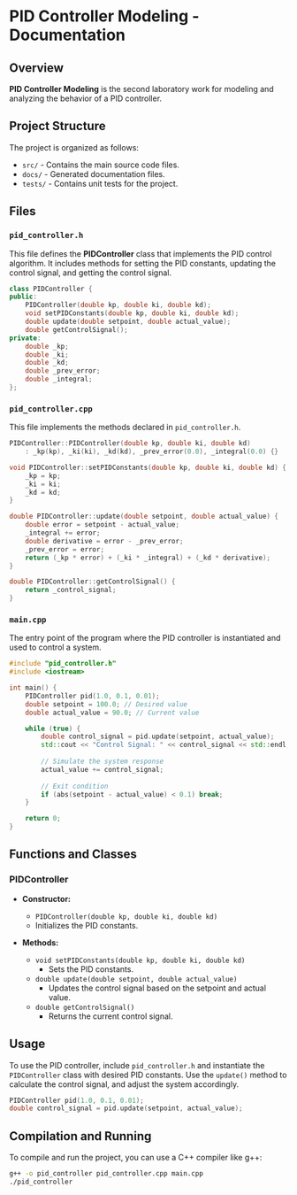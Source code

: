 # PID Controller Modeling - Documentation

## Overview

**PID Controller Modeling** is the second laboratory work for modeling and analyzing the behavior of a PID controller.

## Project Structure

The project is organized as follows:

- `src/` - Contains the main source code files.
- `docs/` - Generated documentation files.
- `tests/` - Contains unit tests for the project.

## Files

### `pid_controller.h`

This file defines the **PIDController** class that implements the PID control algorithm. It includes methods for setting the PID constants, updating the control signal, and getting the control signal.

```cpp
class PIDController {
public:
    PIDController(double kp, double ki, double kd);
    void setPIDConstants(double kp, double ki, double kd);
    double update(double setpoint, double actual_value);
    double getControlSignal();
private:
    double _kp;
    double _ki;
    double _kd;
    double _prev_error;
    double _integral;
};
```

### `pid_controller.cpp`

This file implements the methods declared in `pid_controller.h`.

```cpp
PIDController::PIDController(double kp, double ki, double kd)
    : _kp(kp), _ki(ki), _kd(kd), _prev_error(0.0), _integral(0.0) {}

void PIDController::setPIDConstants(double kp, double ki, double kd) {
    _kp = kp;
    _ki = ki;
    _kd = kd;
}

double PIDController::update(double setpoint, double actual_value) {
    double error = setpoint - actual_value;
    _integral += error;
    double derivative = error - _prev_error;
    _prev_error = error;
    return (_kp * error) + (_ki * _integral) + (_kd * derivative);
}

double PIDController::getControlSignal() {
    return _control_signal;
}
```

### `main.cpp`

The entry point of the program where the PID controller is instantiated and used to control a system.

```cpp
#include "pid_controller.h"
#include <iostream>

int main() {
    PIDController pid(1.0, 0.1, 0.01);
    double setpoint = 100.0; // Desired value
    double actual_value = 90.0; // Current value

    while (true) {
        double control_signal = pid.update(setpoint, actual_value);
        std::cout << "Control Signal: " << control_signal << std::endl;
        
        // Simulate the system response
        actual_value += control_signal;
        
        // Exit condition
        if (abs(setpoint - actual_value) < 0.1) break;
    }

    return 0;
}
```

## Functions and Classes

### **PIDController**

- **Constructor:**
    - `PIDController(double kp, double ki, double kd)`
    - Initializes the PID constants.

- **Methods:**
    - `void setPIDConstants(double kp, double ki, double kd)`
        - Sets the PID constants.
    - `double update(double setpoint, double actual_value)`
        - Updates the control signal based on the setpoint and actual value.
    - `double getControlSignal()`
        - Returns the current control signal.

## Usage

To use the PID controller, include `pid_controller.h` and instantiate the `PIDController` class with desired PID constants. Use the `update()` method to calculate the control signal, and adjust the system accordingly.

```cpp
PIDController pid(1.0, 0.1, 0.01);
double control_signal = pid.update(setpoint, actual_value);
```

## Compilation and Running

To compile and run the project, you can use a C++ compiler like g++:

```bash
g++ -o pid_controller pid_controller.cpp main.cpp
./pid_controller
```
